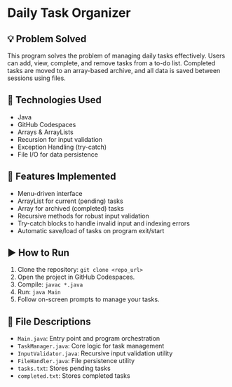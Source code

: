 # Daily Task Organizer

## 💡 Problem Solved
This program solves the problem of managing daily tasks effectively. Users can add, view, complete, and remove tasks from a to-do list. Completed tasks are moved to an array-based archive, and all data is saved between sessions using files.

## 🧰 Technologies Used
- Java
- GitHub Codespaces
- Arrays & ArrayLists
- Recursion for input validation
- Exception Handling (try-catch)
- File I/O for data persistence

## 🧪 Features Implemented
- Menu-driven interface
- ArrayList for current (pending) tasks
- Array for archived (completed) tasks
- Recursive methods for robust input validation
- Try-catch blocks to handle invalid input and indexing errors
- Automatic save/load of tasks on program exit/start

## ▶️ How to Run
1. Clone the repository: `git clone <repo_url>`
2. Open the project in GitHub Codespaces.
3. Compile: `javac *.java`
4. Run: `java Main`
5. Follow on-screen prompts to manage your tasks.

## 📂 File Descriptions
- `Main.java`: Entry point and program orchestration
- `TaskManager.java`: Core logic for task management
- `InputValidator.java`: Recursive input validation utility
- `FileHandler.java`: File persistence utility
- `tasks.txt`: Stores pending tasks
- `completed.txt`: Stores completed tasks
